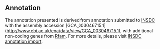 
Annotation
----------

The annotation presented is derived from annotation submitted to
[INSDC](http://www.insdc.org) with the assembly accession [GCA\_003046715.1]
(http://www.ebi.ac.uk/ena/data/view/GCA_003046715.1),
with additional non-coding genes from
[Rfam](http://rfam.xfam.org/). For more details, please visit [INSDC
annotation import](http://ensemblgenomes.org/info/data/insdc_annotation).
